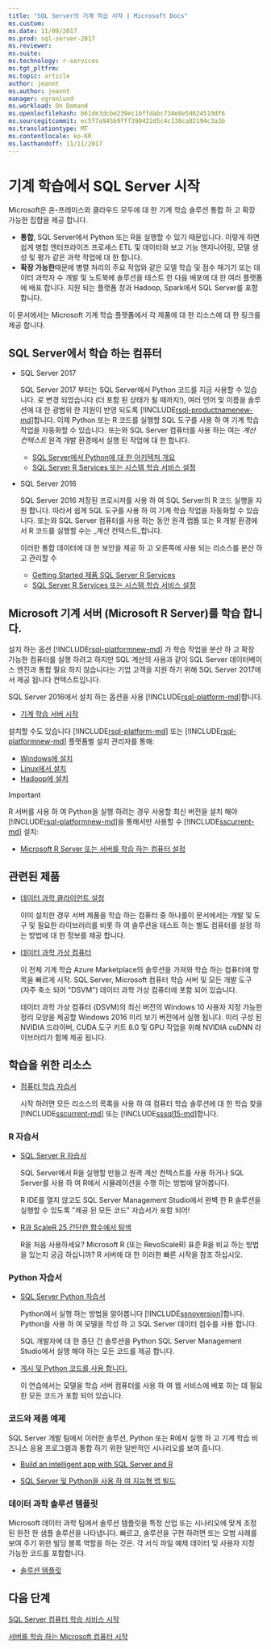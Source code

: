 ```yaml
---
title: "SQL Server의 기계 학습 시작 | Microsoft Docs"
ms.custom: 
ms.date: 11/09/2017
ms.prod: sql-server-2017
ms.reviewer: 
ms.suite: 
ms.technology: r-services
ms.tgt_pltfrm: 
ms.topic: article
author: jeannt
ms.author: jeannt
manager: cgronlund
ms.workload: On Demand
ms.openlocfilehash: b61de3dcbe239ec1bffdabc734e8e5d624519df6
ms.sourcegitcommit: ec5f7a945b9fff390422d5c4c138ca82194c3a3b
ms.translationtype: MT
ms.contentlocale: ko-KR
ms.lasthandoff: 11/11/2017
---
```

# <a name="getting-started-with-machine-learning-in-sql-server"></a>기계 학습에서 SQL Server 시작

Microsoft은 온-프레미스와 클라우드 모두에 대 한 기계 학습 솔루션 통합 하 고 확장 가능한 집합을 제공 합니다.

+ **통합**, SQL Server에서 Python 또는 R을 실행할 수 있기 때문입니다. 이렇게 하면 쉽게 병합 엔터프라이즈 프로세스 ETL 및 데이터와 보고 기능 엔지니어링, 모델 생성 및 평가 같은 과학 작업에 대 한 합니다.
+ **확장 가능한**때문에 병렬 처리의 주요 작업와 같은 모델 학습 및 점수 매기기 또는 데이터 과학자 수 개발 및 노트북에 솔루션을 테스트 한 다음 배포에 대 한 여러 플랫폼에 배포 합니다. 지원 되는 플랫폼 창과 Hadoop, Spark에서 SQL Server를 포함 합니다.

이 문서에서는 Microsoft 기계 학습 플랫폼에서 각 제품에 대 한 리소스에 대 한 링크를 제공 합니다.

## <a name="machine-learning-in-sql-server"></a>SQL Server에서 학습 하는 컴퓨터

+ SQL Server 2017

  SQL Server 2017 부터는 SQL Server에서 Python 코드를 지금 사용할 수 있습니다. 로 변경 되었습니다 (더 포함 된 상태가 될 때까지!), 여러 언어 및 이름을 솔루션에 대 한 광범위 한 지원이 반영 되도록 [!INCLUDE[rsql-productnamenew-md](../includes/rsql-productnamenew-md.md)]합니다. 이제 Python 또는 R 코드를 실행할 SQL 도구를 사용 하 여 기계 학습 작업을 자동화할 수 있습니다. 또는와 SQL Server 컴퓨터를 사용 하는 여는 _계산 컨텍스트_ 원격 개발 환경에서 실행 된 작업에 대 한 합니다.

    + [SQL Server에서 Python에 대 한 아키텍처 개요](/python/architecture-overview-sql-server-python.md)
    + [SQL Server R Services 또는 시스템 학습 서비스 설정](../advanced-analytics/r/set-up-sql-server-r-services-in-database.md)

+ SQL Server 2016

  SQL Server 2016 저장된 프로시저를 사용 하 여 SQL Server의 R 코드 실행을 지원 합니다. 따라서 쉽게 SQL 도구를 사용 하 여 기계 학습 작업을 자동화할 수 있습니다. 또는와 SQL Server 컴퓨터를 사용 하는 동안 원격 랩톱 또는 R 개발 환경에서 R 코드를 실행할 수는 _계산 컨텍스트_합니다.

  이러한 통합 데이터에 대 한 보안을 제공 하 고 오른쪽에 사용 되는 리소스를 분산 하 고 관리할 수

    + [Getting Started 제품 SQL Server R Services](r/getting-started-with-sql-server-r-services.md)
    + [SQL Server R Services 또는 시스템 학습 서비스 설정](../advanced-analytics/r/set-up-sql-server-r-services-in-database.md)

## <a name="microsoft-machine-learning-server-microsoft-r-server"></a>Microsoft 기계 서버 (Microsoft R Server)를 학습 합니다.

설치 하는 옵션 [!INCLUDE[rsql-platformnew-md](../includes/rsql-platformnew-md.md)] 가 학습 작업을 분산 하 고 확장 가능한 컴퓨터를 실행 하려고 하지만 SQL 계산의 사용과 같이 SQL Server 데이터베이스 엔진과 통합 필요 하지 않습니다는 기업 고객을 지원 하기 위해 SQL Server 2017에서 제공 됩니다 컨텍스트입니다.

SQL Server 2016에서 설치 하는 옵션을 사용 [!INCLUDE[rsql-platform-md](../includes/rsql-platformnew-md.md)]합니다.
  
  + [기계 학습 서버 시작](https://docs.microsoft.com/machine-learning-server/what-is-machine-learning-server)
  
설치할 수도 있습니다 [!INCLUDE[rsql-platform-md](../includes/rsql-platform-md.md)] 또는 [!INCLUDE[rsql-platformnew-md](../includes/rsql-platformnew-md.md)] 플랫폼별 설치 관리자를 통해:

  + [Windows에 설치](https://docs.microsoft.com/machine-learning-server/install/machine-learning-server-windows-install)
  + [Linux에서 설치](https://docs.microsoft.com/machine-learning-server/install/machine-learning-server-linux-install)
  + [Hadoop에 설치](https://docs.microsoft.com/machine-learning-server/install/machine-learning-server-hadoop-install)

> [!IMPORTANT]
> R 서버를 사용 하 여 Python을 실행 하려는 경우 사용할 최신 버전을 설치 해야 [!INCLUDE[rsql-platformnew-md](../includes/rsql-platformnew-md.md)]을 통해서만 사용할 수 [!INCLUDE[sscurrent-md](../includes/sscurrent-md.md)] 설치:
> 
>    + [Microsoft R Server 또는 서버를 학습 하는 컴퓨터 설정](../advanced-analytics/r/create-a-standalone-r-server.md)

## <a name="related-products"></a>관련된 제품

+ [데이터 과학 클라이언트 설정](../advanced-analytics/r/set-up-a-data-science-client.md)

  이미 설치한 경우 서버 제품을 학습 하는 컴퓨터 중 하나를이 문서에서는 개발 및 도구 및 필요한 라이브러리를 비롯 하 여 솔루션을 테스트 하는 별도 컴퓨터를 설정 하는 방법에 대 한 정보를 제공 합니다.

+ [데이터 과학 가상 컴퓨터](../advanced-analytics/r/provision-the-r-server-only-sql-server-2016-enterprise-vm-on-azure.md)

  이 전체 기계 학습 Azure Marketplace의 솔루션을 가져와 학습 하는 컴퓨터에 항목을 빠르게 시작. SQL Server, Microsoft 컴퓨터 학습 서버 및 모든 개발 도구 (자주 축소 되어 "DSVM") 데이터 과학 가상 컴퓨터에 포함 되어 있습니다.
  
  데이터 과학 가상 컴퓨터 (DSVM)의 최신 버전의 Windows 10 사용자 지정 가능한 정리 모양을 제공할 Windows 2016 미리 보기 버전에서 실행 됩니다. 미리 구성 된 NVIDIA 드라이버, CUDA 도구 키트 8.0 및 GPU 작업을 위해 NVIDIA cuDNN 라이브러리가 함께 제공 됩니다.

## <a name="resources-for-learning"></a>학습을 위한 리소스

+ [컴퓨터 학습 자습서](../advanced-analytics/tutorials/machine-learning-services-tutorials.md)

  시작 하려면 모든 리소스의 목록을 사용 하 여 컴퓨터 학습 솔루션에 대 한 학습 찾을 [!INCLUDE[sscurrent-md](../includes/sscurrent-md.md)] 또는 [!INCLUDE[sssql15-md](../includes/sssql15-md.md)]합니다.

### <a name="r-tutorials"></a>R 자습서

+ [SQL Server R 자습서](../advanced-analytics/tutorials/sql-server-r-tutorials.md)

   SQL Server에서 R을 실행할 만들고 원격 계산 컨텍스트를 사용 하거나 SQL Server를 사용 하 여 R에서 시뮬레이션을 수행 하는 방법에 알아봅니다.
   
   R IDE를 열지 않고도 SQL Server Management Studio에서 완벽 한 R 솔루션을 실행할 수 있도록 "제공 된 모든 코드" 자습서가 포함 되어!

+ [R과 ScaleR 25 간단한 함수에서 탐색](https://docs.microsoft.com/r-server/r/tutorial-r-to-revoscaler)

   R을 처음 사용하세요? Microsoft R (또는 RevoScaleR) 표준 R을 비교 하는 방법을 있는지 궁금 하십니까? R 서버에 대 한 이러한 빠른 시작을 참조 하십시오.

### <a name="python-tutorials"></a>Python 자습서

+ [SQL Server Python 자습서](../advanced-analytics/tutorials/sql-server-r-tutorials.md)

  Python에서 실행 하는 방법을 알아봅니다 [!INCLUDE[ssnoversion](../includes/ssnoversion.md)]합니다. Python을 사용 하 여 모델을 작성 하 고 SQL Server 데이터 점수를 사용 합니다.

   SQL 개발자에 대 한 종단 간 솔루션을 Python SQL Server Management Studio에서 실행 해야 하는 모든 코드를 제공 합니다.

+ [게시 및 Python 코드를 사용 합니다.](../advanced-analytics/python/publish-consume-python-code.md)

  이 연습에서는 모델을 학습 서버 컴퓨터를 사용 하 여 웹 서비스에 배포 하는 데 필요한 모든 코드가 포함 되어 있습니다.

### <a name="product-samples-with-code"></a>코드와 제품 예제

SQL Server 개발 팀에서 이러한 솔루션, Python 또는 R에서 실행 하 고 기계 학습 비즈니스 응용 프로그램과 통합 하기 위한 일반적인 시나리오를 보여 줍니다.

+ [Build an intelligent app with SQL Server and R](https://microsoft.github.io/sql-ml-tutorials/R/rentalprediction)

+ [SQL Server 및 Python을 사용 하 여 지능형 앱 빌드](https://microsoft.github.io/sql-ml-tutorials/python/rentalprediction/)

### <a name="data-science-solution-templates"></a>데이터 과학 솔루션 템플릿

Microsoft 데이터 과학 팀에서 솔루션 템플릿을 특정 산업 또는 시나리오에 맞게 조정 된 완전 한 샘플 솔루션을 나타냅니다. 빠르고, 솔루션을 구현 하려면 또는 모범 사례를 보여 주기 위한 빌딩 블록 역할을 하는 것은. 각 서식 파일 예제 데이터 및 사용자 지정 가능한 코드를 포함합니다.

+ [솔루션 템플릿](../advanced-analytics/tutorials/data-science-scenarios-and-solution-templates.md)

## <a name="next-steps"></a>다음 단계

[SQL Server 컴퓨터 학습 서비스 시작](../advanced-analytics/r/getting-started-with-sql-server-r-services.md)

[서버를 학습 하는 Microsoft 컴퓨터 시작](../advanced-analytics/r/getting-started-with-microsoft-r-server-standalone.md)
